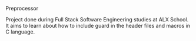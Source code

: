 Preprocessor

Project done during Full Stack Software Engineering studies at ALX School. It aims to learn about how to include guard in the header files and macros in C language.
